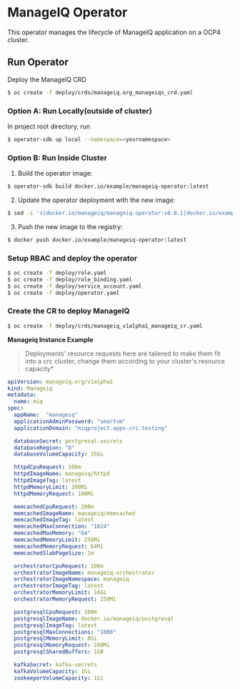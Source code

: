 # ManageIQ Operator

This operator manages the lifecycle of ManageIQ application on a OCP4 cluster.

## Run Operator

Deploy the ManageIQ CRD

```bash
$ oc create -f deploy/crds/manageiq.org_manageiqs_crd.yaml
```

### Option A: Run Locally(outside of cluster)

In project root directory, run

```bash 
$ operator-sdk up local --namespace=<yournamespace>
```

### Option B: Run Inside Cluster

1. Build the operator image:

```bash
$ operator-sdk build docker.io/example/manageiq-operator:latest
```

2. Update the operator deployment with the new image:

```bash
$ sed -i 's|docker.io/manageiq/manageiq-operator:v0.0.1|docker.io/example/manageiq-operator:latest|g' deploy/operator.yaml
```

3. Push the new image to the registry:

```bash
$ docker push docker.io/example/manageiq-operator:latest
```

### Setup RBAC and deploy the operator

```bash 
$ oc create -f deploy/role.yaml
$ oc create -f deploy/role_binding.yaml
$ oc create -f deploy/service_account.yaml
$ oc create -f deploy/operator.yaml
```

### Create the CR to deploy ManageIQ

```bash
$ oc create -f deploy/crds/manageiq_v1alpha1_manageiq_cr.yaml
```

**Manageiq Instance Example**

> Deployments' resource requests here are tailered to make them fit into a crc cluster, change them according to your cluster's resource capacity*

```yaml
apiVersion: manageiq.org/v1alpha1
kind: Manageiq
metadata:
  name: miq
spec:
  appName:  "manageiq"
  applicationAdminPassword: "smartvm"
  applicationDomain: "miqproject.apps-crc.testing"

  databaseSecret: postgresql-secrets
  databaseRegion: "0"
  databaseVolumeCapacity: 15Gi

  httpdCpuRequest: 100m
  httpdImageName: manageiq/httpd
  httpdImageTag: latest
  httpdMemoryLimit: 200Mi
  httpdMemoryRequest: 100Mi

  memcachedCpuRequest: 200m
  memcachedImageName: manageiq/memcached
  memcachedImageTag: latest
  memcachedMaxConnection: "1024"
  memcachedMaxMemory: "64"
  memcachedMemoryLimit: 256Mi
  memcachedMemoryRequest: 64Mi
  memcachedSlabPageSize: 1m

  orchestratorCpuRequest: 100m
  orchestratorImageName: manageiq-orchestrator
  orchestratorImageNamespace: manageiq
  orchestratorImageTag: latest
  orchestratorMemoryLimit: 16Gi
  orchestratorMemoryRequest: 150Mi

  postgresqlCpuRequest: 100m
  postgresqlImageName: docker.io/manageiq/postgresql
  postgresqlImageTag: latest
  postgresqlMaxConnections: "1000"
  postgresqlMemoryLimit: 8Gi
  postgresqlMemoryRequest: 200Mi
  postgresqlSharedBuffers: 1GB

  kafkaSecret: kafka-secrets
  kafkaVolumeCapacity: 1Gi
  zookeeperVolumeCapacity: 1Gi
```
